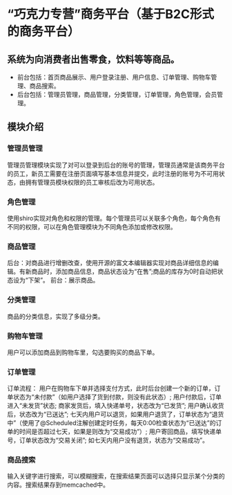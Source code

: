 # “巧克力专营”商务平台（基于B2C形式的商务平台）
## 系统为向消费者出售零食，饮料等等商品。
- 前台包括：首页商品展示、用户登录注册、用户信息、订单管理、购物车管理、商品搜索。
- 后台包括：管理员管理，商品管理，分类管理，订单管理，角色管理，会员管理。

## 模块介绍
### 管理员管理
管理员管理模块实现了对可以登录到后台的账号的管理，管理员通常是该商务平台的员工，新员工需要在注册页面填写基本信息并提交，此时注册的账号为不可用状态，由拥有管理员模块权限的员工审核后改为可用状态。

### 角色管理
使用shiro实现对角色和权限的管理。每个管理员可以关联多个角色，每个角色有不同的权限，可以在角色管理模块为不同角色添加或修改权限。

### 商品管理
后台：对商品进行增删改查，使用开源的富文本编辑器实现对商品详细信息的编辑。有新商品时，添加商品信息，商品状态设为“在售”;商品的库存为0时自动把状态设为“下架”。
前台：展示商品。

### 分类管理
商品的分类信息，实现了多级分类。

### 购物车管理
用户可以添加商品到购物车里，勾选要购买的商品下单。

### 订单管理
订单流程：
用户在购物车下单并选择支付方式，此时后台创建一个新的订单，订单状态为“未付款”（如用户选择了货到付款，则没有此状态）;
用户付款后，订单进入“未发货”状态;
商家发货后，填入快递单号，状态改为“已发货”;
用户确认收货后，状态改为“已送达”;
七天内用户可以退货，如果用户退货了，订单状态为“退货中”（使用了@Scheduled注解创建定时任务，每天0:00检查状态为“已送达”的订单的时间是否超过七天，如果是则改为“交易成功”）;
用户寄回商品，填写快递单号，订单状态改为“交易关闭”;
如七天内用户没有退货，状态为“交易成功”。

### 商品搜索
输入关键字进行搜索，可以模糊搜索，在搜索结果页面可以选择只显示某个分类的内容。搜索结果存到memcached中。

